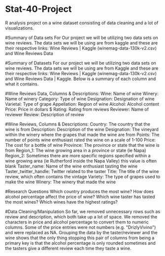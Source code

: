 # Stat-40-Project
R analysis project on a wine dataset consisting of data cleaning and a lot of visualizations.

#Summary of Data sets
For Our project we will be utilizing two data sets on wine reviews. The data sets we will be using are from kaggle and these are their respective links: Wine Reviews | Kaggle (winemag-data-130k-v2.csv) and Wine Reviews Data

#Summary of Datasets
For our project we will be utilizing two data sets on wine reviews. The data sets we will be using are from Kaggle and these are their respective links: Wine Reviews | Kaggle (winemag-data-130k-v2.csv) and Wine Reviews Data | Kaggle. Below is a summary of each column and what it contains.

#Wine Reviews Data, Columns & Descriptions:
Wine: Name of wine
Winery: Name of winery
Category: Type of wine
Designation: Designation of wine
Varietal: Type of grape
Appellation: Region of wine
Alcohol: Alcohol content
Price: Price in dollars $
Rating: Rating from reviews
Reviewer: Name of reviewer
Review: Description of review

#Wine Reviews, Columns & Descriptions:
Country: The country that the wine is from
Description: Description of the wine
Designation: The vineyard within the winery where the grapes that made the wine are from
Points: The number of points wine enthusiast rated the wine on a scale of 1-100
Price: The cost for a bottle of wine
Province: The province or state that the wine is from
Region_1: The wine growing area in a province or state (ie Napa)
Region_2: Sometimes there are more specific regions specified within a wine growing area (ie Rutherford inside the Napa Valley) this value is often blank
Taster_name: Name of the wine enthusiast tasting the wine
Taster_twitter_handle: Twitter related to the taster
Title: The title of the wine review, which often contains the vintage
Variety: The type of grapes used to make the wine 
Winery: The winery that made the wine

#Research Questions
Which country produces the most wine?
How does alcohol percentage affect the price of wine?
Which wine taster has tasted the most wines?
Which wines have the highest ratings?
 


#Data Cleaning/Manipulation 
So far, we removed unnecessary rows such as review and description, which both take up a lot of space. We removed the characters in price and alcohol percentage to convert them to numeric columns. Some of the price entries were not numbers (e.g. "DrizlyVivino") and were replaced as NA. Grouping the data by the taster/reviewer and the wine shows that the only thing stopping this pair of columns from being a primary key is that the alcohol percentage is only rounded sometimes and the tasters give a different review each time they taste a wine.  
